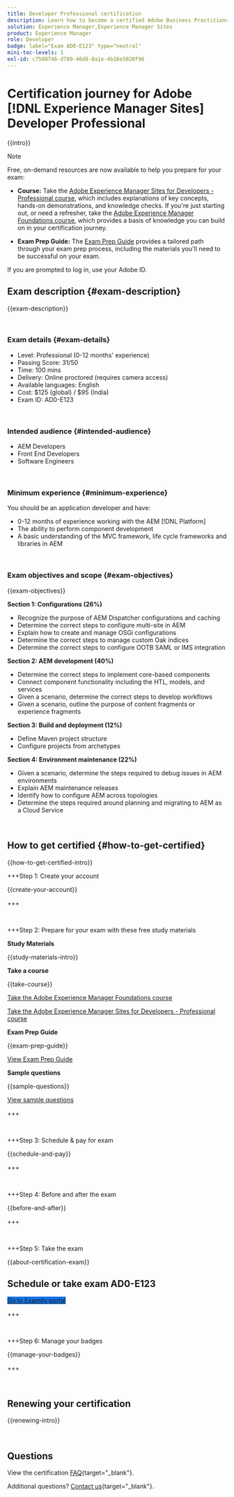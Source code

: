 ```yaml
---
title: Developer Professional certification
description: Learn how to become a certified Adobe Business Practitioner Expert in [!DNL Experience Manager Sites].
solution: Experience Manager,Experience Manager Sites
product: Experience Manager
role: Developer
badge: label="Exam AD0-E123" type="neutral"
mini-toc-levels: 1
exl-id: c7508746-d709-46d8-8a1e-4b16e5020f96
---
```

# Certification journey for Adobe [!DNL Experience Manager Sites] Developer Professional

{{intro}}

>[!NOTE]
>
>Free, on-demand resources are now available to help you prepare for your exam:
>
>* **Course:** Take the [Adobe Experience Manager Sites for Developers - Professional course](https://app.rockinfo.com/courses/105), which includes explanations of key concepts, hands-on demonstrations, and knowledge checks. If you're just starting out, or need a refresher, take the [Adobe Experience Manager Foundations course](https://app.rockinfo.com/courses/240), which provides a basis of knowledge you can build on in your certification journey.
>
>* **Exam Prep Guide:** The [Exam Prep Guide](https://app.rockinfo.com/courses/playScorm/381) provides a tailored path through your exam prep process, including the materials you'll need to be successful on your exam.
>
>If you are prompted to log in, use your Adobe ID.

## Exam description {#exam-description}

{{exam-description}}

<br>

### Exam details {#exam-details}

* Level: Professional (0-12 months' experience)
* Passing Score: 31/50
* Time: 100 mins
* Delivery: Online proctored (requires camera access)
* Available languages: English
* Cost: $125 (global) / $95 (India)
* Exam ID: AD0-E123

<br>

### Intended audience {#intended-audience}

* AEM Developers
* Front End Developers
* Software Engineers

<br>

### Minimum experience {#minimum-experience}

You should be an application developer and have:

* 0-12 months of experience working with the AEM [!DNL Platform]
* The ability to perform component development
* A basic understanding of the MVC framework, life cycle frameworks and libraries in AEM

<br>

### Exam objectives and scope {#exam-objectives}

{{exam-objectives}}

**Section 1: Configurations (26%)**

* Recognize the purpose of AEM Dispatcher configurations and caching
* Determine the correct steps to configure multi-site in AEM
* Explain how to create and manage OSGi configurations
* Determine the correct steps to manage custom Oak indices
* Determine the correct steps to configure OOTB SAML or IMS integration

**Section 2: AEM development (40%)**

* Determine the correct steps to implement core-based components
* Connect component functionality including the HTL, models, and services
* Given a scenario, determine the correct steps to develop workflows
* Given a scenario, outline the purpose of content fragments or experience fragments

**Section 3: Build and deployment (12%)**

* Define Maven project structure
* Configure projects from archetypes

**Section 4: Environment maintenance (22%)**

* Given a scenario, determine the steps required to debug issues in AEM environments
* Explain AEM maintenance releases
* Identify how to configure AEM across topologies
* Determine the steps required around planning and migrating to AEM as a Cloud Service

<br>

## How to get certified {#how-to-get-certified}

{{how-to-get-certified-intro}}

+++Step 1: Create your account

{{create-your-account}}

+++

<br>

+++Step 2: Prepare for your exam with these free study materials

**Study Materials**

{{study-materials-intro}}

**Take a course**

{{take-course}}

[Take the Adobe Experience Manager Foundations course](https://app.rockinfo.com/courses/240)

[Take the Adobe Experience Manager Sites for Developers - Professional course](https://app.rockinfo.com/courses/105)

**Exam Prep Guide**

{{exam-prep-guide}}

[View Exam Prep Guide](https://app.rockinfo.com/courses/playScorm/381)

**Sample questions**

{{sample-questions}}

[View sample questions](https://scorpion.caveon.com/launchpad/ad3-e123-adobe-experience-manager-sites-developer-professional-sample-questions)

+++ 

<br>

+++Step 3: Schedule & pay for exam

{{schedule-and-pay}}

+++

<br>

+++Step 4: Before and after the exam

{{before-and-after}}

+++

<br>

+++Step 5: Take the exam

{{about-certification-exam}}

## Schedule or take exam AD0-E123

<a href="https://www.certmetrics.com/adobe/candidate/examity_sso.aspx?eid=AD0-E123" target="_blank" class="spectrum-Button spectrum-Button--fill spectrum-Button--accent spectrum-Button--sizeM is-margin-bottom-big-big at-element-click-tracking" style="background-color:#1473E6">
                    
 <span class="spectrum-Button-label has-no-wrap">
   Go to Examity portal
</span>
</a>

+++

<br>

+++Step 6: Manage your badges

{{manage-your-badges}}

+++

<br>

## Renewing your certification

{{renewing-intro}}

<br>

## Questions

View the certification [FAQ](https://experienceleague.adobe.com/docs/certification/certification/faq.html){target="_blank"}.

Additional questions? [Contact us](mailto:certif@adobe.com){target="_blank"}.

